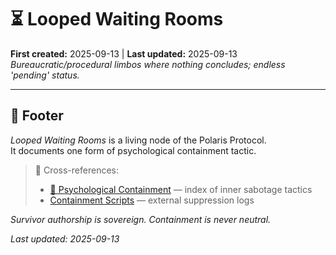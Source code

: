 # ⏳ Looped Waiting Rooms
**First created:** 2025-09-13 | **Last updated:** 2025-09-13
*Bureaucratic/procedural limbos where nothing concludes; endless 'pending' status.*

---

## 🏮 Footer  

*Looped Waiting Rooms* is a living node of the Polaris Protocol.  
It documents one form of psychological containment tactic.  

> 📡 Cross-references:  
> - [🧠 Psychological Containment](./README.md) — index of inner sabotage tactics  
> - [Containment Scripts](../../../Disruption_Kit/Containment_Scripts/) — external suppression logs  

*Survivor authorship is sovereign. Containment is never neutral.*  

_Last updated: 2025-09-13_
